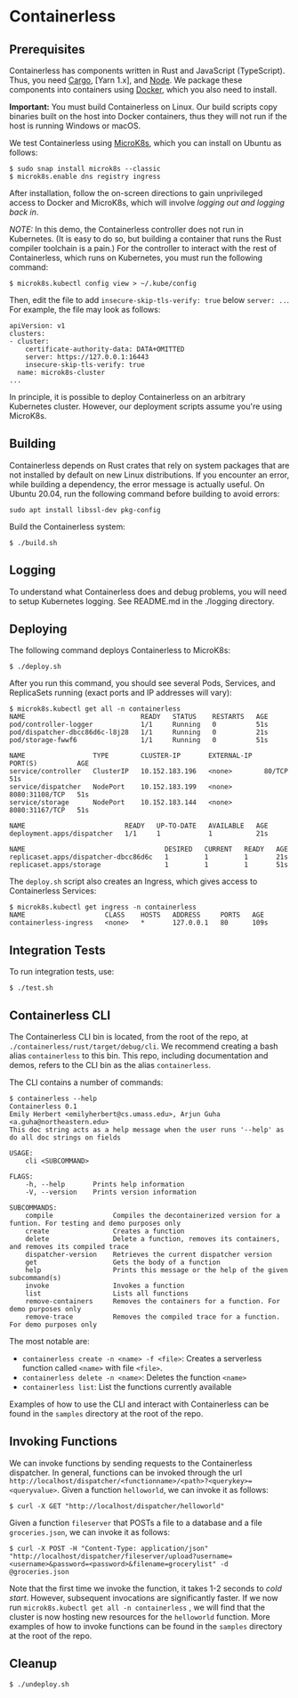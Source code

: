 # Containerless

## Prerequisites

Containerless has components written in Rust and JavaScript (TypeScript).
Thus, you need [Cargo], [Yarn 1.x], and [Node]. We package these components
into containers using [Docker], which you also need to install.

**Important:** You must build Containerless on Linux. Our build scripts copy 
binaries built on the host into Docker containers, thus they will not run if the
host is running Windows or macOS.

We test Containerless using [MicroK8s], which you can install on Ubuntu
as follows:

```
$ sudo snap install microk8s --classic
$ microk8s.enable dns registry ingress
```

After installation, follow the on-screen directions to gain unprivileged access
to Docker and MicroK8s, which will involve *logging out and logging back in*.

*NOTE:* In this demo, the Containerless controller does not run in Kubernetes.
(It is easy to do so, but building a container that runs the Rust
compiler toolchain is a pain.) For the controller to interact with the
rest of Containerless, which runs on Kubernetes, you must run the following
command:

```
$ microk8s.kubectl config view > ~/.kube/config
```

Then, edit the file to add `insecure-skip-tls-verify: true` below `server: ..`.
For example, the file may look as follows:

```
apiVersion: v1
clusters:
- cluster:
    certificate-authority-data: DATA+OMITTED
    server: https://127.0.0.1:16443
    insecure-skip-tls-verify: true
  name: microk8s-cluster
...
```

In principle, it is possible to deploy Containerless on an arbitrary Kubernetes
cluster. However, our deployment scripts assume you're using MicroK8s.

## Building

Containerless depends on Rust crates that rely on system packages that are not
installed by default on new Linux distributions. If you encounter an error,
while building a dependency, the error message is actually useful. On
Ubuntu 20.04, run the following command before building to avoid errors:

```
sudo apt install libssl-dev pkg-config
```

Build the Containerless system:

```
$ ./build.sh
```

## Logging

To understand what Containerless does and debug problems, you will need to
setup Kubernetes logging. See README.md in the ./logging directory.

## Deploying

The following command deploys Containerless to MicroK8s:

```
$ ./deploy.sh
```

After you run this command, you should see several Pods, Services, and
ReplicaSets running (exact ports and IP addresses will vary):

```
$ microk8s.kubectl get all -n containerless
NAME                             READY   STATUS    RESTARTS   AGE
pod/controller-logger            1/1     Running   0          51s
pod/dispatcher-dbcc86d6c-l8j28   1/1     Running   0          21s
pod/storage-fwwf6                1/1     Running   0          51s

NAME                 TYPE        CLUSTER-IP       EXTERNAL-IP   PORT(S)          AGE
service/controller   ClusterIP   10.152.183.196   <none>        80/TCP           51s
service/dispatcher   NodePort    10.152.183.199   <none>        8080:31108/TCP   51s
service/storage      NodePort    10.152.183.144   <none>        8080:31167/TCP   51s

NAME                         READY   UP-TO-DATE   AVAILABLE   AGE
deployment.apps/dispatcher   1/1     1            1           21s

NAME                                   DESIRED   CURRENT   READY   AGE
replicaset.apps/dispatcher-dbcc86d6c   1         1         1       21s
replicaset.apps/storage                1         1         1       51s
```

The `deploy.sh` script also creates an Ingress, which gives access to 
Containerless Services:

```
$ microk8s.kubectl get ingress -n containerless
NAME                    CLASS    HOSTS   ADDRESS     PORTS   AGE
containerless-ingress   <none>   *       127.0.0.1   80      109s
```

## Integration Tests

To run integration tests, use:

```
$ ./test.sh
```

## Containerless CLI

The Containerless CLI bin is located, from the root of the repo, at
`./containerless/rust/target/debug/cli`. We recommend creating a bash alias
`containerless` to this bin. This repo, including documentation and demos,
refers to the CLI bin as the alias `containerless`.

The CLI contains a number of commands:

```
$ containerless --help
Containerless 0.1
Emily Herbert <emilyherbert@cs.umass.edu>, Arjun Guha <a.guha@northeastern.edu>
This doc string acts as a help message when the user runs '--help' as do all doc strings on fields

USAGE:
    cli <SUBCOMMAND>

FLAGS:
    -h, --help       Prints help information
    -V, --version    Prints version information

SUBCOMMANDS:
    compile               Compiles the decontainerized version for a funtion. For testing and demo purposes only
    create                Creates a function
    delete                Delete a function, removes its containers, and removes its compiled trace
    dispatcher-version    Retrieves the current dispatcher version
    get                   Gets the body of a function
    help                  Prints this message or the help of the given subcommand(s)
    invoke                Invokes a function
    list                  Lists all functions
    remove-containers     Removes the containers for a function. For demo purposes only
    remove-trace          Removes the compiled trace for a function. For demo purposes only
```

The most notable are:
- `containerless create -n <name> -f <file>`: Creates a serverless function
  called `<name>` with file `<file>`.
- `containerless delete -n <name>`: Deletes the function `<name>`
- `containerless list`: List the functions currently available

Examples of how to use the CLI and interact with Containerless can be found in
the `samples` directory at the root of the repo.

## Invoking Functions

We can invoke functions by sending requests to the Containerless dispatcher.
In general, functions can be invoked through the url
`http://localhost/dispatcher/<functionname>/<path>?<querykey>=<queryvalue>`.
Given a function `helloworld`, we can invoke it as follows:

```
$ curl -X GET "http://localhost/dispatcher/helloworld"
```

Given a function `fileserver` that POSTs a file to a database and a file
`groceries.json`, we can invoke it as follows:

```
$ curl -X POST -H "Content-Type: application/json" "http://localhost/dispatcher/fileserver/upload?username=<username>&password=<password>&filename=grocerylist" -d @groceries.json
```

Note that the first time we invoke the function, it takes 1-2 seconds to *cold
start*. However, subsequent invocations are significantly faster. If we
now run `microk8s.kubectl get all -n containerless` , we will find that the
cluster is now hosting new resources for the `helloworld` function. More
examples of how to invoke functions can be found in the `samples` directory at
the root of the repo.

## Cleanup

```
$ ./undeploy.sh
```

[Cargo]: https://rustup.rs/
[Yarn]: https://classic.yarnpkg.com/
[Node]: https://nodejs.org/
[Docker]: https://www.docker.com/
[Microk8s]: https://microk8s.io/
